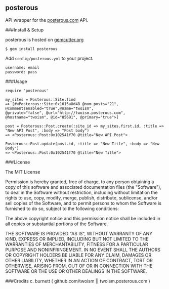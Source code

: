 posterous
---------
API wrapper for the [posterous.com](http://posterous.com/api "Posterous API") API.


###Install & Setup

posterous is hosted on [gemcutter.org](http://gemcutter.org)

    $ gem install posterous

Add `config/posterous.yml` to your project.
 
    username: email
    password: pass  
    
    
###Usage

    require 'posterous'

    my_sites = Posterous::Site.find
    => [#<Posterous::Site:0x1015a8d48 @num_posts="21", @commentsenabled="true",@name="twoism", 
    @private="false", @url="http://twoism.posterous.com", @hostname="twoism", @id="85691", @primary="true">]
      
    post = Posterous::Post.create(:site_id => my_sites.first.id, :title => "New API Post", :body => "Post body")
    => <Posterous::Post:0x102541f70 @title="New API Post">
    
    Posterous::Post.update(post.id, :title => "New Title", :body => "New Body")
    => <Posterous::Post:0x102541f70 @title="New Title">

###License

The MIT License

Permission is hereby granted, free of charge, to any person obtaining a copy
of this software and associated documentation files (the "Software"), to deal
in the Software without restriction, including without limitation the rights
to use, copy, modify, merge, publish, distribute, sublicense, and/or sell
copies of the Software, and to permit persons to whom the Software is
furnished to do so, subject to the following conditions:

The above copyright notice and this permission notice shall be included in
all copies or substantial portions of the Software.

THE SOFTWARE IS PROVIDED "AS IS", WITHOUT WARRANTY OF ANY KIND, EXPRESS OR
IMPLIED, INCLUDING BUT NOT LIMITED TO THE WARRANTIES OF MERCHANTABILITY,
FITNESS FOR A PARTICULAR PURPOSE AND NONINFRINGEMENT. IN NO EVENT SHALL THE
AUTHORS OR COPYRIGHT HOLDERS BE LIABLE FOR ANY CLAIM, DAMAGES OR OTHER
LIABILITY, WHETHER IN AN ACTION OF CONTRACT, TORT OR OTHERWISE, ARISING FROM,
OUT OF OR IN CONNECTION WITH THE SOFTWARE OR THE USE OR OTHER DEALINGS IN
THE SOFTWARE.


###Credits
c. burnett ( github.com/twoism || twoism.posterous.com )








